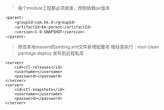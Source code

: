 
> 每个module工程都必须继承，控制依赖jar版本
```bash    
<parent>
    <groupId>com.kk.d</groupId>
    <artifactId>kk-parent</artifactId>
    <version>1.0-SNAPSHOT</version>
</parent>
```

> 修改本地mavent的setting.xml文件新增配置项
> 根目录执行：mvn clean package deploy 发布到远程私库
```
<server>
    <id>ctl-releases</id>
    <username></username>
    <password></password>
</server>
<server>
    <id>ctl-snapshots</id>
    <username></username>
    <password></password>
</server>
```